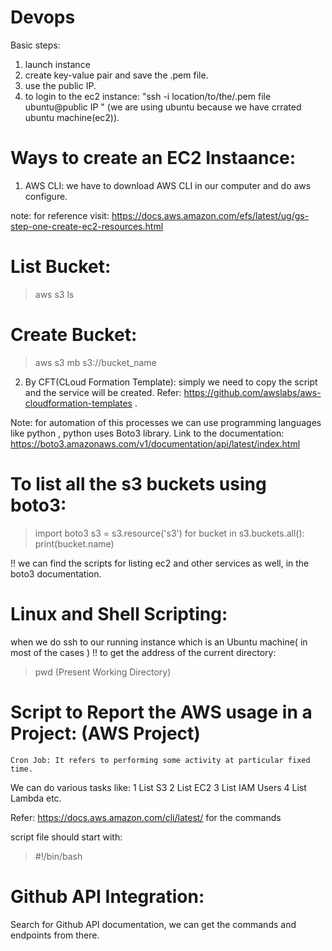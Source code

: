 # Devops
Basic steps:
1. launch instance
2. create key-value pair and save the .pem file.
3. use the public IP.
4. to login to the ec2 instance: "ssh -i location/to/the/.pem file ubuntu@public IP " (we are using ubuntu because we have crrated ubuntu machine(ec2)).

# Ways to create an EC2 Instaance:
1. AWS CLI: we have to download AWS CLI in our computer and do aws configure.

note: for reference visit: https://docs.aws.amazon.com/efs/latest/ug/gs-step-one-create-ec2-resources.html
# List Bucket:
> aws s3 ls
# Create Bucket:
> aws s3 mb s3://bucket_name

2. By CFT(CLoud Formation Template): simply we need to copy the script and the service will be created.
Refer: https://github.com/awslabs/aws-cloudformation-templates .

Note: for automation of this processes we can use programming languages like python , python uses Boto3 library.
 Link to the documentation: https://boto3.amazonaws.com/v1/documentation/api/latest/index.html

 # To list all the s3 buckets using boto3:
   
   > import boto3
   > s3 = s3.resource('s3')
   > for bucket in s3.buckets.all():
   >     print(bucket.name)

 !! we can find the scripts for listing ec2 and other services as well, in the boto3 documentation.


 # Linux and Shell Scripting:
 when we do ssh to our running instance which is an Ubuntu machine( in most of the cases )
!! to get the address of the current directory:
 > pwd
 (Present Working Directory)

 # Script to Report the AWS usage in a Project: (AWS Project)
    Cron Job: It refers to performing some activity at particular fixed time.
We can do various tasks like:
1 List S3
2 List EC2
3 List IAM Users
4 List Lambda etc.

Refer: https://docs.aws.amazon.com/cli/latest/ 
for the commands

script file should start with:
> #!/bin/bash

# Github API Integration:
Search for Github API documentation, we can get the commands and endpoints from there.




